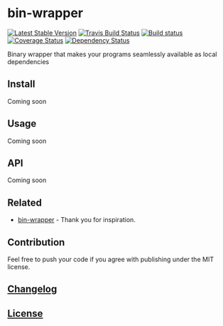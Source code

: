 # bin-wrapper

[![Latest Stable Version](https://poser.pugx.org/itgalaxy/bin-wrapper/v/stable)](https://packagist.org/packages/itgalaxy/bin-wrapper)
[![Travis Build Status](https://img.shields.io/travis/itgalaxy/bin-wrapper/master.svg?label=build)](https://travis-ci.org/itgalaxy/bin-wrapper)
[![Build status](https://ci.appveyor.com/api/projects/status/immgvmhqmj3rv53t?svg=true)](https://ci.appveyor.com/project/evilebottnawi/bin-wrapper)
[![Coverage Status](https://coveralls.io/repos/github/itgalaxy/bin-wrapper/badge.svg?branch=master)](https://coveralls.io/github/itgalaxy/bin-wrapper?branch=master)
[![Dependency Status](https://www.versioneye.com/user/projects/584087fade4aca0040ba0f8f/badge.svg?style=flat-square)](https://www.versioneye.com/user/projects/584087fade4aca0040ba0f8f)

Binary wrapper that makes your programs seamlessly available as local dependencies

## Install

Coming soon

## Usage

Coming soon

## API

Coming soon

## Related

- [bin-wrapper](https://github.com/kevva/bin-wrapper) - Thank you for inspiration.

## Contribution

Feel free to push your code if you agree with publishing under the MIT license.

## [Changelog](CHANGELOG.md)

## [License](LICENSE)
